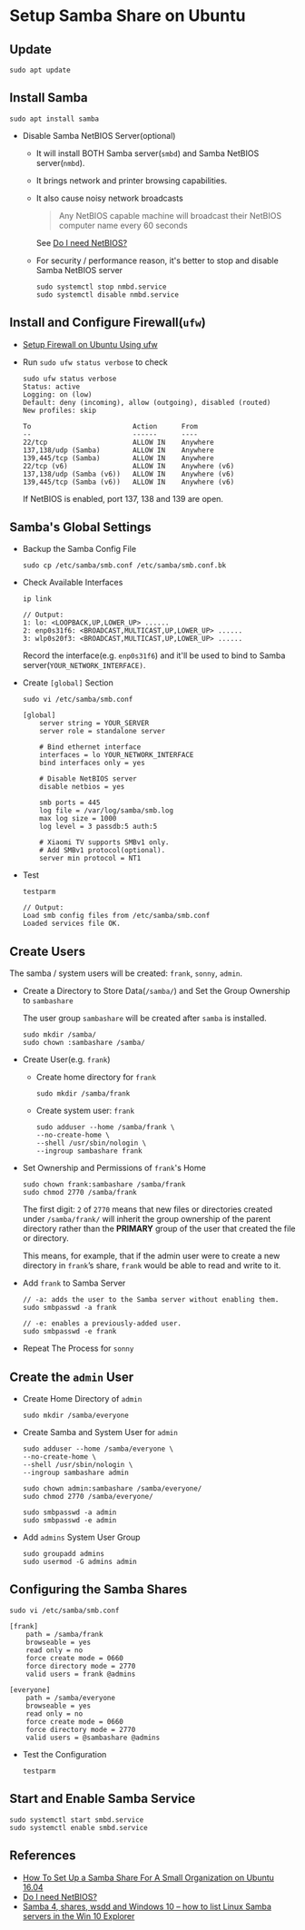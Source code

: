# Setup Samba Share on Ubuntu

## Update
```
sudo apt update
```

## Install Samba
```
sudo apt install samba
```

* Disable Samba NetBIOS Server(optional)
  * It will install BOTH Samba server(`smbd`) and Samba NetBIOS server(`nmbd`).
  * It brings network and printer browsing capabilities.
  * It also cause noisy network broadcasts

    > Any NetBIOS capable machine will broadcast their NetBIOS computer name every 60 seconds

    See [Do I need NetBIOS?](https://blogs.msmvps.com/acefekay/2013/03/02/do-i-need-netbios/)

  * For security / performance reason, it's better to stop and disable Samba NetBIOS server

    ```
    sudo systemctl stop nmbd.service
    sudo systemctl disable nmbd.service
    ```

## Install and Configure Firewall(`ufw`)
* [Setup Firewall on Ubuntu Using ufw](https://github.com/northbright/Notes/blob/master/Linux/Ubuntu/network/setup-firewall-on-ubuntu-using-ufw.md)

* Run `sudo ufw status verbose` to check

  ```
  sudo ufw status verbose
  Status: active
  Logging: on (low)
  Default: deny (incoming), allow (outgoing), disabled (routed)
  New profiles: skip

  To                         Action      From
  --                         ------      ----
  22/tcp                     ALLOW IN    Anywhere                  
  137,138/udp (Samba)        ALLOW IN    Anywhere                  
  139,445/tcp (Samba)        ALLOW IN    Anywhere                  
  22/tcp (v6)                ALLOW IN    Anywhere (v6)             
  137,138/udp (Samba (v6))   ALLOW IN    Anywhere (v6)             
  139,445/tcp (Samba (v6))   ALLOW IN    Anywhere (v6)  
  ```

  If NetBIOS is enabled, port 137, 138 and 139 are open.

## Samba's Global Settings
* Backup the Samba Config File

  ```
  sudo cp /etc/samba/smb.conf /etc/samba/smb.conf.bk
  ```

* Check Available Interfaces

  ```
  ip link

  // Output:
  1: lo: <LOOPBACK,UP,LOWER_UP> ......
  2: enp0s31f6: <BROADCAST,MULTICAST,UP,LOWER_UP> ......
  3: wlp0s20f3: <BROADCAST,MULTICAST,UP,LOWER_UP> ......
  ```

  Record the interface(e.g. `enp0s31f6`) and it'll be used to bind to Samba server(`YOUR_NETWORK_INTERFACE)`.

* Create `[global]` Section

  ```
  sudo vi /etc/samba/smb.conf
  ```

  ```
  [global]
      server string = YOUR_SERVER
      server role = standalone server

      # Bind ethernet interface
      interfaces = lo YOUR_NETWORK_INTERFACE
      bind interfaces only = yes

      # Disable NetBIOS server
      disable netbios = yes

      smb ports = 445
      log file = /var/log/samba/smb.log
      max log size = 1000
      log level = 3 passdb:5 auth:5

      # Xiaomi TV supports SMBv1 only.
      # Add SMBv1 protocol(optional).
      server min protocol = NT1
  ```

* Test

  ```
  testparm

  // Output:
  Load smb config files from /etc/samba/smb.conf
  Loaded services file OK.
  ```

## Create Users
The samba / system users will be created: `frank`, `sonny`, `admin`.

* Create a Directory to Store Data(`/samba/`) and Set the Group Ownership to `sambashare`

  The user group `sambashare` will be created after `samba` is installed.

  ```
  sudo mkdir /samba/
  sudo chown :sambashare /samba/
  ```

* Create User(e.g. `frank`)

  * Create home directory for `frank`

    ```
    sudo mkdir /samba/frank
    ```

  * Create system user: `frank`

    ```
    sudo adduser --home /samba/frank \
    --no-create-home \
    --shell /usr/sbin/nologin \
    --ingroup sambashare frank
    ```

* Set Ownership and Permissions of `frank`'s Home

  ```
  sudo chown frank:sambashare /samba/frank
  sudo chmod 2770 /samba/frank
  ```

  The first digit: `2` of `2770` means that new files or directories created under `/samba/frank/` will inherit the group ownership of the parent directory rather than the **PRIMARY** group of the user that created the file or directory.

  This means, for example, that if the admin user were to create a new directory in `frank`’s share, `frank` would be able to read and write to it.

* Add `frank` to Samba Server

  ```
  // -a: adds the user to the Samba server without enabling them.
  sudo smbpasswd -a frank

  // -e: enables a previously-added user.
  sudo smbpasswd -e frank
  ```

* Repeat The Process for `sonny`

## Create the `admin` User
* Create Home Directory of `admin`

  ```
  sudo mkdir /samba/everyone
  ```

* Create Samba and System User for `admin`

  ```
  sudo adduser --home /samba/everyone \
  --no-create-home \
  --shell /usr/sbin/nologin \
  --ingroup sambashare admin
  ```

  ```
  sudo chown admin:sambashare /samba/everyone/
  sudo chmod 2770 /samba/everyone/
  ```

  ```
  sudo smbpasswd -a admin
  sudo smbpasswd -e admin
  ```

* Add `admins` System User Group

  ```
  sudo groupadd admins
  sudo usermod -G admins admin
  ```

## Configuring the Samba Shares

```
sudo vi /etc/samba/smb.conf
```

```
[frank]
    path = /samba/frank
    browseable = yes
    read only = no
    force create mode = 0660
    force directory mode = 2770
    valid users = frank @admins

[everyone]
    path = /samba/everyone
    browseable = yes
    read only = no
    force create mode = 0660
    force directory mode = 2770
    valid users = @sambashare @admins
```

* Test the Configuration

  ```
  testparm
  ```

## Start and Enable Samba Service

```
sudo systemctl start smbd.service
sudo systemctl enable smbd.service
```

## References
* [How To Set Up a Samba Share For A Small Organization on Ubuntu 16.04](https://www.digitalocean.com/community/tutorials/how-to-set-up-a-samba-share-for-a-small-organization-on-ubuntu-16-04)
* [Do I need NetBIOS?](https://blogs.msmvps.com/acefekay/2013/03/02/do-i-need-netbios/)
* [Samba 4, shares, wsdd and Windows 10 – how to list Linux Samba servers in the Win 10 Explorer](https://linux-blog.anracom.com/2020/05/24/samba-4-shares-wsdd-and-windows-10-how-to-list-linux-samba-servers-in-the-win-10-explorer/)
